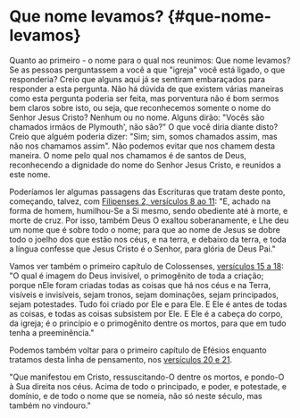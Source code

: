 # Que nome levamos? {#que-nome-levamos}

Quanto ao primeiro - o nome para o qual nos reunimos: Que nome levamos? Se as pessoas perguntassem a você a que &quot;igreja&quot; você está ligado, o que responderia? Creio que alguns aqui já se sentiram embaraçados para responder a esta pergunta. Não há dúvida de que existem várias maneiras como esta pergunta poderia ser feita, mas porventura não é bom sermos bem claros sobre isto, ou seja, que reconhecemos somente o nome do Senhor Jesus Cristo? Nenhum ou no nome. Alguns dirão: &quot;Vocês são chamados irmãos de Plymouth&#039;, não são?&quot; O que você diria diante disto? Creio que alguém poderia dizer: &quot;Sim; sim, somos chamados assim, mas não nos chamamos assim&quot;. Não podemos evitar que nos chamem desta maneira. O nome pelo qual nos chamamos é de santos de Deus, reconhecendo a dignidade do nome do Senhor Jesus Cristo, e reunidos a este nome.

Poderíamos ler algumas passagens das Escrituras que tratam deste ponto, começando, talvez, com [Filipenses 2, versículos 8 ao 11](http://bibliaonline.com.br/acf/fp/2/8-11): &quot;E, achado na forma de homem, humilhou-Se a Si mesmo, sendo obediente até à morte, e morte de cruz. Por isso, também Deus O exaltou soberanamente, e Lhe deu um nome que é sobre todo o nome; para que ao nome de Jesus se dobre todo o joelho dos que estão nos céus, e na terra, e debaixo da terra, e toda a língua confesse que Jesus Cristo é o Senhor, para glória de Deus Pai.&quot;

Vamos ver também o primeiro capítulo de Colossenses, [versículos 15 a 18](http://bibliaonline.com.br/acf/cl/1/15-18): &quot;O qual é imagem do Deus invisível, o primogênito de toda a criação; porque nEle foram criadas todas as coisas que há nos céus e na Terra, visíveis e invisíveis, sejam tronos, sejam dominações, sejam principados, sejam potestades. Tudo foi criado por Ele e para Ele. E Ele é antes de todas as coisas, e todas as coisas subsistem por Ele. E Ele é a cabeça do corpo, da igreja; é o princípio e o primogênito dentre os mortos, para que em tudo tenha a preeminência.&quot;

Podemos também voltar para o primeiro capítulo de Efésios enquanto tratamos desta linha de pensamento, nos [versículos 20 e 21](http://bibliaonline.com.br/acf/ef/1/20,21).

&quot;Que manifestou em Cristo, ressuscitando-O dentre os mortos, e pondo-O à Sua direita nos céus. Acima de todo o principado, e poder, e potestade, e domínio, e de todo o nome que se nomeia, não só neste século, mas também no vindouro.&quot;